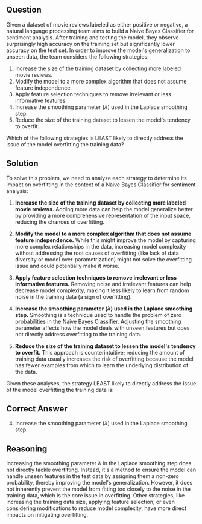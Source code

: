 ## Question

Given a dataset of movie reviews labeled as either positive or negative, a natural language processing team aims to build a Naive Bayes Classifier for sentiment analysis. After training and testing the model, they observe surprisingly high accuracy on the training set but significantly lower accuracy on the test set. In order to improve the model's generalization to unseen data, the team considers the following strategies:

1. Increase the size of the training dataset by collecting more labeled movie reviews.
2. Modify the model to a more complex algorithm that does not assume feature independence.
3. Apply feature selection techniques to remove irrelevant or less informative features.
4. Increase the smoothing parameter ($\lambda$) used in the Laplace smoothing step.
5. Reduce the size of the training dataset to lessen the model's tendency to overfit.

Which of the following strategies is LEAST likely to directly address the issue of the model overfitting the training data?

## Solution

To solve this problem, we need to analyze each strategy to determine its impact on overfitting in the context of a Naive Bayes Classifier for sentiment analysis:

1. **Increase the size of the training dataset by collecting more labeled movie reviews.** Adding more data can help the model generalize better by providing a more comprehensive representation of the input space, reducing the chances of overfitting.

2. **Modify the model to a more complex algorithm that does not assume feature independence.** While this might improve the model by capturing more complex relationships in the data, increasing model complexity without addressing the root causes of overfitting (like lack of data diversity or model over-parametrization) might not solve the overfitting issue and could potentially make it worse.

3. **Apply feature selection techniques to remove irrelevant or less informative features.** Removing noise and irrelevant features can help decrease model complexity, making it less likely to learn from random noise in the training data (a sign of overfitting).

4. **Increase the smoothing parameter ($\lambda$) used in the Laplace smoothing step.** Smoothing is a technique used to handle the problem of zero probabilities in the Naive Bayes Classifier. Adjusting the smoothing parameter affects how the model deals with unseen features but does not directly address overfitting to the training data.

5. **Reduce the size of the training dataset to lessen the model's tendency to overfit.** This approach is counterintuitive; reducing the amount of training data usually increases the risk of overfitting because the model has fewer examples from which to learn the underlying distribution of the data.

Given these analyses, the strategy LEAST likely to directly address the issue of the model overfitting the training data is:

## Correct Answer

4. Increase the smoothing parameter ($\lambda$) used in the Laplace smoothing step.

## Reasoning

Increasing the smoothing parameter $\lambda$ in the Laplace smoothing step does not directly tackle overfitting. Instead, it's a method to ensure the model can handle unseen features in the test data by assigning them a non-zero probability, thereby improving the model's generalization. However, it does not inherently prevent the model from fitting too closely to the noise in the training data, which is the core issue in overfitting. Other strategies, like increasing the training data size, applying feature selection, or even considering modifications to reduce model complexity, have more direct impacts on mitigating overfitting.